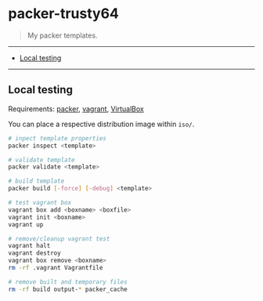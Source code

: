 packer-trusty64
===============

  > My packer templates.

---

<!-- MarkdownTOC -->

- [Local testing](#local-testing)

<!-- /MarkdownTOC -->

---


## Local testing

Requirements:
  [packer](https://packer.io/),
  [vagrant](https://www.vagrantup.com/),
  [VirtualBox](https://www.virtualbox.org/)

You can place a respective distribution image within `iso/`.

``` sh
# inpect template properties
packer inspect <template>

# validate template
packer validate <template>

# build template
packer build [-force] [-debug] <template>

# test vagrant box
vagrant box add <boxname> <boxfile>
vagrant init <boxname>
vagrant up

# remove/cleanup vagrant test
vagrant halt
vagrant destroy
vagrant box remove <boxname>
rm -rf .vagrant Vagrantfile

# remove built and temporary files
rm -rf build output-* packer_cache
```
